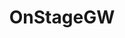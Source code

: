 ---
title: OnStageGW
crosslinks:
- livven
- television
- WatchItForThePlot
- NSFW_GIF
- Drama
- anriokita
- RaisedToBeNarcissist
- NoStupidQuestions
- MicaelaSchaefer
- evenwithcontext
- DemiLovatoThighs
---